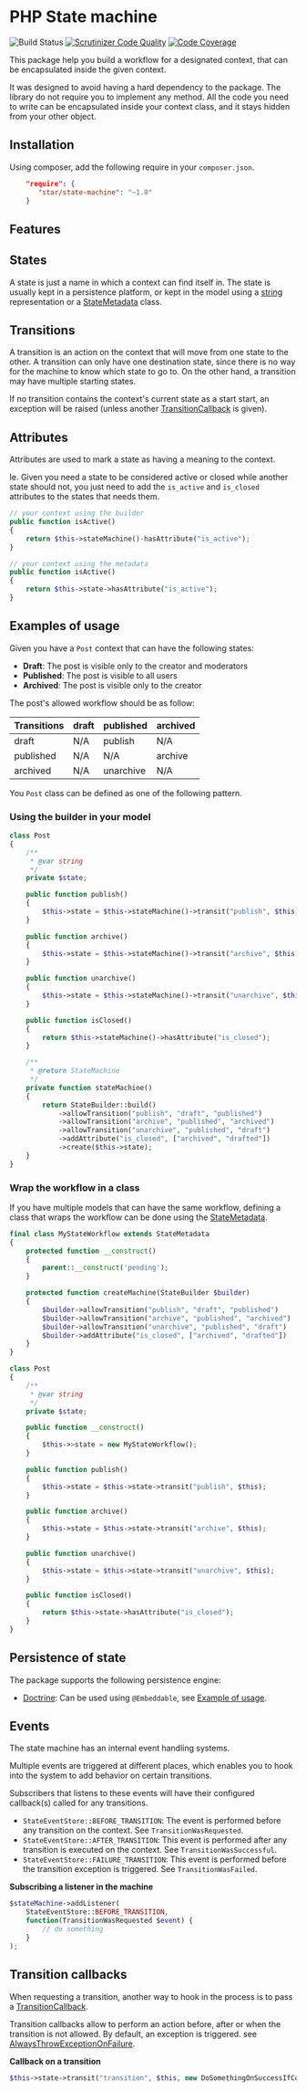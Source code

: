 # PHP State machine

![Build Status](https://github.com/yvoyer/php-state/actions/workflows/php.yml/badge.svg)
[![Scrutinizer Code Quality](https://scrutinizer-ci.com/g/yvoyer/php-state/badges/quality-score.png?b=master)](https://scrutinizer-ci.com/g/yvoyer/php-state/?branch=master)
[![Code Coverage](https://scrutinizer-ci.com/g/yvoyer/php-state/badges/coverage.png?b=master)](https://scrutinizer-ci.com/g/yvoyer/php-state/?branch=master)

This package help you build a workflow for a designated context, that can be encapsulated inside the given context.

It was designed to avoid having a hard dependency to the package. The library do not require you to implement any method.
All the code you need to write can be encapsulated inside your context class, and it stays hidden from your other object.


## Installation

Using composer, add the following require in your `composer.json`.

```json 
    "require": {
       "star/state-machine": "~1.0"
    }
```

## Features

## States

A state is just a name in which a context can find itself in. The state is usually kept in a persistence platform,
 or kept in the model using a [string](https://github.com/yvoyer/php-state/blob/master/examples/ContextUsingBuilderTest.php)
 representation or a [StateMetadata](https://github.com/yvoyer/php-state/blob/master/examples/ContextUsingCustomMetadataTest.php) class.

## Transitions

A transition is an action on the context that will move from one state to the other. A transition can only
 have one destination state, since there is no way for the machine to know which state to go to. On the other hand,
a transition may have multiple starting states.

If no transition contains the context's current state as a start start, an exception will be raised (unless another
  [TransitionCallback](https://github.com/yvoyer/php-state/blob/master/src/Callbacks/) is given).

## Attributes

Attributes are used to mark a state as having a meaning to the context.

Ie. Given you need a state to be considered active or closed while another state should not,
 you just need to add the `is_active` and `is_closed` attributes to the states that needs them.

```php
// your context using the builder
public function isActive()
{
    return $this->stateMachine()-hasAttribute("is_active");
}
```

```php
// your context using the metadata
public function isActive()
{
    return $this->state->hasAttribute("is_active");
}
```

## Examples of usage

Given you have a `Post` context that can have the following states:

* **Draft**: The post is visible only to the creator and moderators
* **Published**: The post is visible to all users
* **Archived**: The post is visible only to the creator

The post's allowed workflow should be as follow:

| Transitions | draft | published | archived |
| ----------- | ----- | --------- | -------- |
| draft       | N/A   | publish   | N/A      |
| published   | N/A   | N/A       | archive  |
| archived    | N/A   | unarchive | N/A      |

You `Post` class can be defined as one of the following pattern.

### Using the builder in your model

```php
class Post
{
    /**
     * @var string
     */
    private $state;

    public function publish()
    {
        $this->state = $this->stateMachine()->transit("publish", $this);
    }

    public function archive()
    {
        $this->state = $this->stateMachine()->transit("archive", $this);
    }

    public function unarchive()
    {
        $this->state = $this->stateMachine()->transit("unarchive", $this);
    }

    public function isClosed()
    {
        return $this->stateMachine()->hasAttribute("is_closed");
    }

    /**
     * @return StateMachine
     */
    private function stateMachine()
    {
        return StateBuilder::build()
            ->allowTransition("publish", "draft", "published")
            ->allowTransition("archive", "published", "archived")
            ->allowTransition("unarchive", "published", "draft")
            ->addAttribute("is_closed", ["archived", "drafted"])
            ->create($this->state);
    }
}
```

### Wrap the workflow in a class

If you have multiple models that can have the same workflow, defining a class that wraps the workflow can be done using
the [StateMetadata](https://github.com/yvoyer/php-state/blob/master/src/StateMetadata.php).

```php
final class MyStateWorkflow extends StateMetadata
{
    protected function __construct()
    {
        parent::__construct('pending');
    }

    protected function createMachine(StateBuilder $builder)
    {
        $builder->allowTransition("publish", "draft", "published")
        $builder->allowTransition("archive", "published", "archived")
        $builder->allowTransition("unarchive", "published", "draft")
        $builder->addAttribute("is_closed", ["archived", "drafted"])
    }
}

class Post
{
    /**
     * @var string
     */
    private $state;

    public function __construct()
    {
        $this->>state = new MyStateWorkflow();
    }

    public function publish()
    {
        $this->state = $this->state->transit("publish", $this);
    }

    public function archive()
    {
        $this->state = $this->state->transit("archive", $this);
    }

    public function unarchive()
    {
        $this->state = $this->state->transit("unarchive", $this);
    }

    public function isClosed()
    {
        return $this->state->hasAttribute("is_closed");
    }
}
```

## Persistence of state

The package supports the following persistence engine:

* [Doctrine](https://github.com/doctrine/doctrine2): Can be used using `@Embeddable`, see
 [Example of usage](https://github.com/yvoyer/php-state/blob/master/examples/DoctrineMappedContextTest.php).

## Events

The state machine has an internal event handling systems.

Multiple events are triggered at different places, which enables you to hook into the system to add
behavior on certain transitions.

Subscribers that listens to these events will have their configured callback(s) called for any transitions.

* `StateEventStore::BEFORE_TRANSITION`: The event is performed before any transition on the context. See `TransitionWasRequested`.
* `StateEventStore::AFTER_TRANSITION`: This event is performed after any transition is executed on the context. See `TransitionWasSuccessful`.
* `StateEventStore::FAILURE_TRANSITION`: This event is performed before the transition exception is triggered. See `TransitionWasFailed`.

**Subscribing a listener in the machine**

```php
$stateMachine->addListener(
    StateEventStore::BEFORE_TRANSITION,
    function(TransitionWasRequested $event) {
        // do something
    }
);
```

## Transition callbacks

When requesting a transition, another way to hook in the process is to pass
 a [TransitionCallback](https://github.com/yvoyer/php-state/blob/master/src/Callbacks/).

Transition callbacks allow to perform an action before, after or when the transition is not allowed.
By default, an exception is triggered. see [AlwaysThrowExceptionOnFailure](https://github.com/yvoyer/php-state/blob/master/src/Callbacks/AlwaysThrowExceptionOnFailure).

**Callback on a transition**

```php
$this->state->transit("transition", $this, new DoSomethingOnSuccessIfConditionMatches());
```
